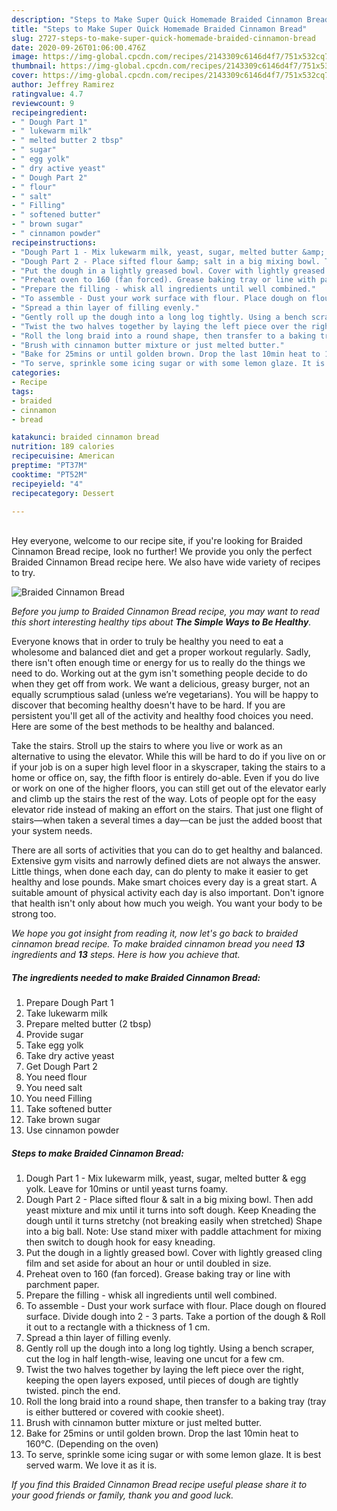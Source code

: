 ```yaml
---
description: "Steps to Make Super Quick Homemade Braided Cinnamon Bread"
title: "Steps to Make Super Quick Homemade Braided Cinnamon Bread"
slug: 2727-steps-to-make-super-quick-homemade-braided-cinnamon-bread
date: 2020-09-26T01:06:00.476Z
image: https://img-global.cpcdn.com/recipes/2143309c6146d4f7/751x532cq70/braided-cinnamon-bread-recipe-main-photo.jpg
thumbnail: https://img-global.cpcdn.com/recipes/2143309c6146d4f7/751x532cq70/braided-cinnamon-bread-recipe-main-photo.jpg
cover: https://img-global.cpcdn.com/recipes/2143309c6146d4f7/751x532cq70/braided-cinnamon-bread-recipe-main-photo.jpg
author: Jeffrey Ramirez
ratingvalue: 4.7
reviewcount: 9
recipeingredient:
- " Dough Part 1"
- " lukewarm milk"
- " melted butter 2 tbsp"
- " sugar"
- " egg yolk"
- " dry active yeast"
- " Dough Part 2"
- " flour"
- " salt"
- " Filling"
- " softened butter"
- " brown sugar"
- " cinnamon powder"
recipeinstructions:
- "Dough Part 1 - Mix lukewarm milk, yeast, sugar, melted butter &amp; egg yolk. Leave for 10mins or until yeast turns foamy."
- "Dough Part 2 - Place sifted flour &amp; salt in a big mixing bowl. Then add yeast mixture and mix until it turns into soft dough. Keep Kneading the dough until it turns stretchy (not breaking easily when stretched) Shape into a big ball. Note: Use stand mixer with paddle attachment for mixing then switch to dough hook for easy kneading."
- "Put the dough in a lightly greased bowl. Cover with lightly greased cling film and set aside for about an hour or until doubled in size."
- "Preheat oven to 160 (fan forced). Grease baking tray or line with parchment paper."
- "Prepare the filling - whisk all ingredients until well combined."
- "To assemble - Dust your work surface with flour. Place dough on floured surface. Divide dough into 2 - 3 parts. Take a portion of the dough &amp; Roll it out to a rectangle with a thickness of 1 cm."
- "Spread a thin layer of filling evenly."
- "Gently roll up the dough into a long log tightly. Using a bench scraper, cut the log in half length-wise, leaving one uncut for a few cm."
- "Twist the two halves together by laying the left piece over the right, keeping the open layers exposed, until pieces of dough are tightly twisted. pinch the end."
- "Roll the long braid into a round shape, then transfer to a baking tray (tray is either buttered or covered with cookie sheet)."
- "Brush with cinnamon butter mixture or just melted butter."
- "Bake for 25mins or until golden brown. Drop the last 10min heat to 160°C. (Depending on the oven)"
- "To serve, sprinkle some icing sugar or with some lemon glaze. It is best served warm. We love it as it is."
categories:
- Recipe
tags:
- braided
- cinnamon
- bread

katakunci: braided cinnamon bread 
nutrition: 189 calories
recipecuisine: American
preptime: "PT37M"
cooktime: "PT52M"
recipeyield: "4"
recipecategory: Dessert

---
```

<br>
Hey everyone, welcome to our recipe site, if you're looking for Braided Cinnamon Bread recipe, look no further! We provide you only the perfect Braided Cinnamon Bread recipe here. We also have wide variety of recipes to try.
<br>


![Braided Cinnamon Bread](https://img-global.cpcdn.com/recipes/2143309c6146d4f7/751x532cq70/braided-cinnamon-bread-recipe-main-photo.jpg)

<i>Before you jump to Braided Cinnamon Bread recipe, you may want to read this short interesting healthy tips about <strong>The Simple Ways to Be Healthy</strong>.</i>

Everyone knows that in order to truly be healthy you need to eat a wholesome and balanced diet and get a proper workout regularly. Sadly, there isn't often enough time or energy for us to really do the things we need to do. Working out at the gym isn't something people decide to do when they get off from work. We want a delicious, greasy burger, not an equally scrumptious salad (unless we’re vegetarians). You will be happy to discover that becoming healthy doesn't have to be hard. If you are persistent you'll get all of the activity and healthy food choices you need. Here are some of the best methods to be healthy and balanced.

Take the stairs. Stroll up the stairs to where you live or work as an alternative to using the elevator. While this will be hard to do if you live on or if your job is on a super high level floor in a skyscraper, taking the stairs to a home or office on, say, the fifth floor is entirely do-able. Even if you do live or work on one of the higher floors, you can still get out of the elevator early and climb up the stairs the rest of the way. Lots of people opt for the easy elevator ride instead of making an effort on the stairs. That just one flight of stairs—when taken a several times a day—can be just the added boost that your system needs. 

There are all sorts of activities that you can do to get healthy and balanced. Extensive gym visits and narrowly defined diets are not always the answer. Little things, when done each day, can do plenty to make it easier to get healthy and lose pounds. Make smart choices every day is a great start. A suitable amount of physical activity each day is also important. Don't ignore that health isn't only about how much you weigh. You want your body to be strong too. 


<i>We hope you got insight from reading it, now let's go back to braided cinnamon bread recipe. To make braided cinnamon bread you need <strong>13</strong> ingredients and <strong>13</strong> steps. Here is how you achieve that.
</i>

##### The ingredients needed to make Braided Cinnamon Bread:

1. Prepare  Dough Part 1
1. Take  lukewarm milk
1. Prepare  melted butter (2 tbsp)
1. Provide  sugar
1. Take  egg yolk
1. Take  dry active yeast
1. Get  Dough Part 2
1. You need  flour
1. You need  salt
1. You need  Filling
1. Take  softened butter
1. Take  brown sugar
1. Use  cinnamon powder


##### Steps to make Braided Cinnamon Bread:

1. Dough Part 1 - Mix lukewarm milk, yeast, sugar, melted butter &amp; egg yolk. Leave for 10mins or until yeast turns foamy.
1. Dough Part 2 - Place sifted flour &amp; salt in a big mixing bowl. Then add yeast mixture and mix until it turns into soft dough. Keep Kneading the dough until it turns stretchy (not breaking easily when stretched) Shape into a big ball. Note: Use stand mixer with paddle attachment for mixing then switch to dough hook for easy kneading.
1. Put the dough in a lightly greased bowl. Cover with lightly greased cling film and set aside for about an hour or until doubled in size.
1. Preheat oven to 160 (fan forced). Grease baking tray or line with parchment paper.
1. Prepare the filling - whisk all ingredients until well combined.
1. To assemble - Dust your work surface with flour. Place dough on floured surface. Divide dough into 2 - 3 parts. Take a portion of the dough &amp; Roll it out to a rectangle with a thickness of 1 cm.
1. Spread a thin layer of filling evenly.
1. Gently roll up the dough into a long log tightly. Using a bench scraper, cut the log in half length-wise, leaving one uncut for a few cm.
1. Twist the two halves together by laying the left piece over the right, keeping the open layers exposed, until pieces of dough are tightly twisted. pinch the end.
1. Roll the long braid into a round shape, then transfer to a baking tray (tray is either buttered or covered with cookie sheet).
1. Brush with cinnamon butter mixture or just melted butter.
1. Bake for 25mins or until golden brown. Drop the last 10min heat to 160°C. (Depending on the oven)
1. To serve, sprinkle some icing sugar or with some lemon glaze. It is best served warm. We love it as it is.


<i>If you find this Braided Cinnamon Bread recipe useful please share it to your good friends or family, thank you and good luck.</i>
